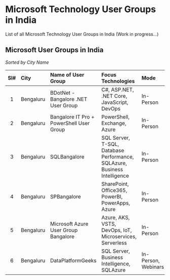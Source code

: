 # Microsoft Technology User Groups in India

List of all Microsoft Technology User Groups in India (Work in progress...)

## Microsoft User Groups in India 

<i>Sorted by City Name</i>

| Sl# | City | Name of User Group | Focus Technologies | Mode |  Link |
|:---:|:-----------|:---------|:------------|:-----|:------|
| 1 | Bengaluru | BDotNet - Bangalore .NET User Group | C#, ASP.NET, .NET Core, JavaScript, DevOps | In-Person | [Facebook](https://www.facebook.com/groups/BDotNet/ "Facebook Group") |
| 2 | Bengaluru | Bangalore IT Pro + PowerShell User Group | PowerShell, Exchange, Azure | In-Person |  [Facebook](https://www.facebook.com/groups/psbug/ "Facebook Group") |
| 3 | Bengaluru | SQLBangalore | SQL Server, T-SQL, Database Performance, SQLAzure, Business Intelligence | In-Person |  [Facebook](https://www.facebook.com/groups/SQLBangalore/ "Facebook Group") |
| 4 | Bengaluru | SPBangalore | SharePoint, Office365, PowerBI, PowerApps, Azure | In-Person |  [Facebook](https://www.facebook.com/groups/SPBangalore/ "Facebook Group") |
| 5 | Bengaluru | Microsoft Azure User Group Bangalore | Azure, AKS, VSTS, DevOps, IoT, Microservices, Serverless | In-Person |  [Meetup](https://www.meetup.com/Microsoft-Azure-Bangalore/ "Meetup") |
| 6 | Bengaluru | DataPlatformGeeks | SQL Server, Business Intelligence, SQLAzure | In-Person, Webinars |  [Website](http://www.dataplatformgeeks.com/ "Website") |
